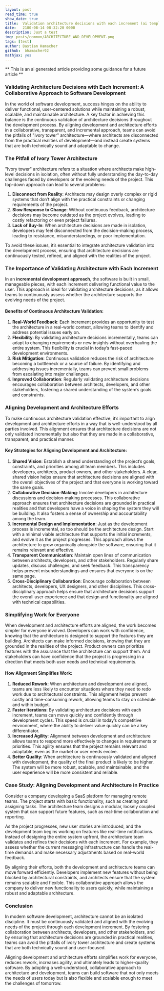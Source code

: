 ```yaml
---
layout: post
read_time: true
show_date: true
title:  Validation architecture decisions with each increment (ai template)
date:   2100-08-14 08:32:20 0000
description: Just a test
img: posts/common/ARCHITECTURE_AND_DEVELOPMENT.png 
tags: [test]
author: Bastian Hamacher
github:  bhamacher92
mathjax: yes
---
```


** This is an ai generated article providing some guidance for a future article **

### Validating Architecture Decisions with Each Increment: A Collaborative Approach to Software Development

In the world of software development, success hinges on the ability to deliver functional, user-centered solutions while maintaining a robust, scalable, and maintainable architecture. A key factor in achieving this balance is the continuous validation of architecture decisions throughout the development process. By aligning development and architecture efforts in a collaborative, transparent, and incremental approach, teams can avoid the pitfalls of "ivory tower" architecture—where architects are disconnected from the practical realities of development—and instead create systems that are both technically sound and adaptable to change.

### The Pitfall of Ivory Tower Architecture

"Ivory tower" architecture refers to a situation where architects make high-level decisions in isolation, often without fully understanding the day-to-day challenges faced by developers or the evolving needs of the project. This top-down approach can lead to several problems:

1. **Disconnect from Reality**: Architects may design overly complex or rigid systems that don’t align with the practical constraints or changing requirements of the project.
2. **Slow Response to Change**: Without continuous feedback, architecture decisions may become outdated as the project evolves, leading to costly refactoring or even project failures.
3. **Lack of Buy-In**: When architecture decisions are made in isolation, developers may feel disconnected from the decision-making process, leading to resistance, misunderstandings, or poor implementation.

To avoid these issues, it’s essential to integrate architecture validation into the development process, ensuring that architecture decisions are continuously tested, refined, and aligned with the realities of the project.

### The Importance of Validating Architecture with Each Increment

In an **incremental development approach**, the software is built in small, manageable pieces, with each increment delivering functional value to the user. This approach is ideal for validating architecture decisions, as it allows teams to continuously assess whether the architecture supports the evolving needs of the project.

#### Benefits of Continuous Architecture Validation:
1. **Real-World Feedback**: Each increment provides an opportunity to test the architecture in a real-world context, allowing teams to identify and address potential issues early on.
2. **Flexibility**: By validating architecture decisions incrementally, teams can adapt to changing requirements or new insights without overhauling the entire system. This flexibility is crucial in today’s fast-paced development environments.
3. **Risk Mitigation**: Continuous validation reduces the risk of architecture becoming a bottleneck or a source of failure. By identifying and addressing issues incrementally, teams can prevent small problems from escalating into major challenges.
4. **Improved Collaboration**: Regularly validating architecture decisions encourages collaboration between architects, developers, and other stakeholders, fostering a shared understanding of the system’s goals and constraints.

### Aligning Development and Architecture Efforts

To make continuous architecture validation effective, it’s important to align development and architecture efforts in a way that is well-understood by all parties involved. This alignment ensures that architecture decisions are not only validated incrementally but also that they are made in a collaborative, transparent, and practical manner.

#### Key Strategies for Aligning Development and Architecture:
1. **Shared Vision**: Establish a shared understanding of the project’s goals, constraints, and priorities among all team members. This includes developers, architects, product owners, and other stakeholders. A clear, shared vision helps ensure that architecture decisions are aligned with the overall objectives of the project and that everyone is working toward the same goals.
2. **Collaborative Decision-Making**: Involve developers in architecture discussions and decision-making processes. This collaborative approach ensures that architecture decisions are grounded in practical realities and that developers have a voice in shaping the system they will be building. It also fosters a sense of ownership and accountability among the team.
3. **Incremental Design and Implementation**: Just as the development process is incremental, so too should be the architecture design. Start with a minimal viable architecture that supports the initial increments, and evolve it as the project progresses. This approach allows the architecture to grow organically alongside the software, ensuring that it remains relevant and effective.
4. **Transparent Communication**: Maintain open lines of communication between architects, developers, and other stakeholders. Regularly share updates, discuss challenges, and seek feedback. This transparency helps prevent misunderstandings and ensures that everyone is on the same page.
5. **Cross-Disciplinary Collaboration**: Encourage collaboration between architects, developers, UX designers, and other disciplines. This cross-disciplinary approach helps ensure that architecture decisions support the overall user experience and that design and functionality are aligned with technical capabilities.

### Simplifying Work for Everyone

When development and architecture efforts are aligned, the work becomes simpler for everyone involved. Developers can work with confidence, knowing that the architecture is designed to support the features they are building. Architects can make informed decisions, knowing that they are grounded in the realities of the project. Product owners can prioritize features with the assurance that the architecture can support them. And stakeholders can have confidence that the project is progressing in a direction that meets both user needs and technical requirements.

#### How Alignment Simplifies Work:
1. **Reduced Rework**: When architecture and development are aligned, teams are less likely to encounter situations where they need to redo work due to architectural constraints. This alignment helps prevent costly and time-consuming rework, allowing teams to stay on schedule and within budget.
2. **Faster Iterations**: By validating architecture decisions with each increment, teams can move quickly and confidently through development cycles. This speed is crucial in today’s competitive environment, where the ability to deliver value quickly can be a key differentiator.
3. **Increased Agility**: Alignment between development and architecture allows teams to respond more effectively to changes in requirements or priorities. This agility ensures that the project remains relevant and adaptable, even as the market or user needs evolve.
4. **Better Quality**: When architecture is continuously validated and aligned with development, the quality of the final product is likely to be higher. The system will be more robust, scalable, and maintainable, and the user experience will be more consistent and reliable.

### Case Study: Aligning Development and Architecture in Practice

Consider a company developing a SaaS platform for managing remote teams. The project starts with basic functionality, such as creating and assigning tasks. The architecture team designs a modular, loosely coupled system that can support future features, such as real-time collaboration and reporting.

As the project progresses, new user stories are introduced, and the development team begins working on features like real-time notifications. Instead of designing the entire system upfront, the architecture team validates and refines their decisions with each increment. For example, they assess whether the current messaging infrastructure can handle the real-time demands and make necessary adjustments based on real-world feedback.

By aligning their efforts, both the development and architecture teams can move forward efficiently. Developers implement new features without being blocked by architectural constraints, and architects ensure that the system remains scalable and flexible. This collaborative approach allows the company to deliver new functionality to users quickly, while maintaining a robust and adaptable architecture.

### Conclusion

In modern software development, architecture cannot be an isolated discipline. It must be continuously validated and aligned with the evolving needs of the project through each development increment. By fostering collaboration between architects, developers, and other stakeholders, and by ensuring that architecture decisions are grounded in practical realities, teams can avoid the pitfalls of ivory tower architecture and create systems that are both technically sound and user-focused.

Aligning development and architecture efforts simplifies work for everyone, reduces rework, increases agility, and ultimately leads to higher-quality software. By adopting a well-understood, collaborative approach to architecture and development, teams can build software that not only meets the needs of users today but is also flexible and scalable enough to meet the challenges of tomorrow.
